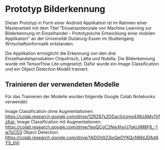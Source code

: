# Prototyp Bilderkennung

Dieser Prototyp in Form einer Android Applikation ist im Rahmen einer Masterarbeit mit dem Titel "Einsatzpotenziale von Machine Learning zur Bilderkennung im Einzelhandel – Prototypische Entwicklung einer mobilen Applikation" an der Universität Duisburg-Essen im Studiengang Wirtschaftsinformatik entstanden.

Die Applikation ermöglicht die Erkennung von den drei Einzelhandelsprodukten Chipsfrisch, Lätta und Nutella.
Die Bilderkennung wurde mit TensorFlow Lite umgesetzt. Dafür wurde ein Image Classification und ein Object Detection Modell trainiert.

## Trainieren der verwendeten Modelle

Für das Trainieren der Modelle wurden folgende Google Colab Notebooks verwendet:

Image Classification ohne Augmentationen: https://colab.research.google.com/drive/1ZRZ87s2DDaclUcjmq4X6zAMv1VfzKal-
Image Classification mit Augmentationen: https://colab.research.google.com/drive/1epQCqC2NwXhyU7gkIJIM8F6_-1w7sCD3
Object Detection: https://colab.research.google.com/drive/1ADGhIlj23ioQeOYKQcNMdJDAd4YS_bVi
